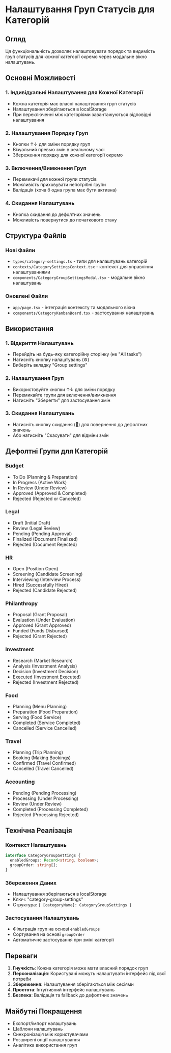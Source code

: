 # Налаштування Груп Статусів для Категорій

## Огляд

Ця функціональність дозволяє налаштовувати порядок та видимість груп статусів для кожної категорії окремо через модальне вікно налаштувань.

## Основні Можливості

### 1. Індивідуальні Налаштування для Кожної Категорії
- Кожна категорія має власні налаштування груп статусів
- Налаштування зберігаються в localStorage
- При переключенні між категоріями завантажуються відповідні налаштування

### 2. Налаштування Порядку Груп
- Кнопки ↑↓ для зміни порядку груп
- Візуальний превью змін в реальному часі
- Збереження порядку для кожної категорії окремо

### 3. Включення/Вимкнення Груп
- Перемикачі для кожної групи статусів
- Можливість приховувати непотрібні групи
- Валідація (хоча б одна група має бути активна)

### 4. Скидання Налаштувань
- Кнопка скидання до дефолтних значень
- Можливість повернутися до початкового стану

## Структура Файлів

### Нові Файли
- `types/category-settings.ts` - типи для налаштувань категорій
- `contexts/CategorySettingsContext.tsx` - контекст для управління налаштуваннями
- `components/CategoryGroupSettingsModal.tsx` - модальне вікно налаштувань

### Оновлені Файли
- `app/page.tsx` - інтеграція контексту та модального вікна
- `components/CategoryKanbanBoard.tsx` - застосування налаштувань

## Використання

### 1. Відкриття Налаштувань
- Перейдіть на будь-яку категорійну сторінку (не "All tasks")
- Натисніть кнопку налаштувань (⚙️)
- Виберіть вкладку "Group settings"

### 2. Налаштування Груп
- Використовуйте кнопки ↑↓ для зміни порядку
- Перемикайте групи для включення/вимкнення
- Натисніть "Зберегти" для застосування змін

### 3. Скидання Налаштувань
- Натисніть кнопку скидання (🔄) для повернення до дефолтних значень
- Або натисніть "Скасувати" для відміни змін

## Дефолтні Групи для Категорій

### Budget
- To Do (Planning & Preparation)
- In Progress (Active Work)
- In Review (Under Review)
- Approved (Approved & Completed)
- Rejected (Rejected or Canceled)

### Legal
- Draft (Initial Draft)
- Review (Legal Review)
- Pending (Pending Approval)
- Finalized (Document Finalized)
- Rejected (Document Rejected)

### HR
- Open (Position Open)
- Screening (Candidate Screening)
- Interviewing (Interview Process)
- Hired (Successfully Hired)
- Rejected (Candidate Rejected)

### Philanthropy
- Proposal (Grant Proposal)
- Evaluation (Under Evaluation)
- Approved (Grant Approved)
- Funded (Funds Disbursed)
- Rejected (Grant Rejected)

### Investment
- Research (Market Research)
- Analysis (Investment Analysis)
- Decision (Investment Decision)
- Executed (Investment Executed)
- Rejected (Investment Rejected)

### Food
- Planning (Menu Planning)
- Preparation (Food Preparation)
- Serving (Food Service)
- Completed (Service Completed)
- Cancelled (Service Cancelled)

### Travel
- Planning (Trip Planning)
- Booking (Making Bookings)
- Confirmed (Travel Confirmed)
- Cancelled (Travel Cancelled)

### Accounting
- Pending (Pending Processing)
- Processing (Under Processing)
- Review (Under Review)
- Completed (Processing Completed)
- Rejected (Processing Rejected)

## Технічна Реалізація

### Контекст Налаштувань
```typescript
interface CategoryGroupSettings {
  enabledGroups: Record<string, boolean>;
  groupOrder: string[];
}
```

### Збереження Даних
- Налаштування зберігаються в localStorage
- Ключ: "category-group-settings"
- Структура: `{ [categoryName]: CategoryGroupSettings }`

### Застосування Налаштувань
- Фільтрація груп на основі `enabledGroups`
- Сортування на основі `groupOrder`
- Автоматичне застосування при зміні категорії

## Переваги

1. **Гнучкість**: Кожна категорія може мати власний порядок груп
2. **Персоналізація**: Користувачі можуть налаштувати інтерфейс під свої потреби
3. **Збереження**: Налаштування зберігаються між сесіями
4. **Простота**: Інтуїтивний інтерфейс налаштувань
5. **Безпека**: Валідація та fallback до дефолтних значень

## Майбутні Покращення

- Експорт/імпорт налаштувань
- Шаблони налаштувань
- Синхронізація між користувачами
- Розширені опції налаштування
- Аналітика використання груп 